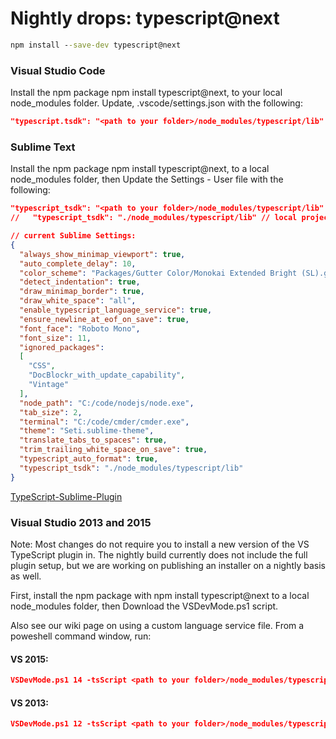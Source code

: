# Nightly drops: typescript@next

```cmd
npm install --save-dev typescript@next
```

### Visual Studio Code

Install the npm package npm install typescript@next, to your local node_modules folder.
Update, .vscode/settings.json with the following:

```json
"typescript.tsdk": "<path to your folder>/node_modules/typescript/lib"
```

### Sublime Text

Install the npm package npm install typescript@next, to a local node_modules folder, then
Update the Settings - User file with the following:

```json
"typescript_tsdk": "<path to your folder>/node_modules/typescript/lib"
//   "typescript_tsdk": "./node_modules/typescript/lib" // local project rel path
```

```json
// current Sublime Settings:
{
  "always_show_minimap_viewport": true,
  "auto_complete_delay": 10,
  "color_scheme": "Packages/Gutter Color/Monokai Extended Bright (SL).gcfix.tmTheme",
  "detect_indentation": true,
  "draw_minimap_border": true,
  "draw_white_space": "all",
  "enable_typescript_language_service": true,
  "ensure_newline_at_eof_on_save": true,
  "font_face": "Roboto Mono",
  "font_size": 11,
  "ignored_packages":
  [
    "CSS",
    "DocBlockr_with_update_capability",
    "Vintage"
  ],
  "node_path": "C:/code/nodejs/node.exe",
  "tab_size": 2,
  "terminal": "C:/code/cmder/cmder.exe",
  "theme": "Seti.sublime-theme",
  "translate_tabs_to_spaces": true,
  "trim_trailing_white_space_on_save": true,
  "typescript_auto_format": true,
  "typescript_tsdk": "./node_modules/typescript/lib"
}
```

[TypeScript-Sublime-Plugin](https://github.com/Microsoft/TypeScript-Sublime-Plugin#installation)

### Visual Studio 2013 and 2015

Note: Most changes do not require you to install a new version of the VS TypeScript plugin in.
The nightly build currently does not include the full plugin setup, but we are working on publishing an installer on a nightly basis as well.

First, install the npm package with npm install typescript@next to a local node_modules folder, then
Download the VSDevMode.ps1 script.

Also see our wiki page on using a custom language service file.
From a poweshell command window, run:

#### VS 2015:

```json
VSDevMode.ps1 14 -tsScript <path to your folder>/node_modules/typescript/lib
```

#### VS 2013:

```json
VSDevMode.ps1 12 -tsScript <path to your folder>/node_modules/typescript/lib
```
